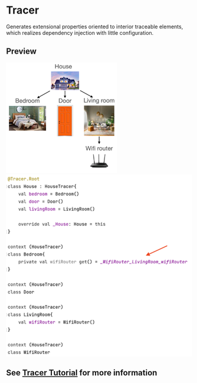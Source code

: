 # Tracer
Generates extensional properties oriented to interior traceable elements, which realizes 
dependency injection with little configuration.

## Preview
<img src="singleBedroomHouse.png" width=300></img>  
<img src=preview.png width=600></img>

## See [Tracer Tutorial](https://apollokwok.github.io/TracerTutorial) for more information 